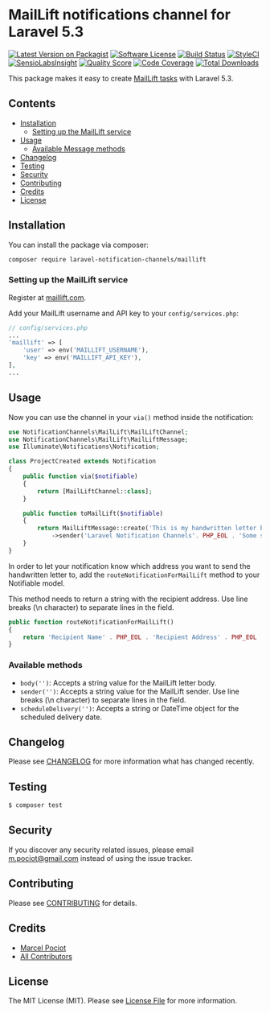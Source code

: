 # MailLift notifications channel for Laravel 5.3

[![Latest Version on Packagist](https://img.shields.io/packagist/v/laravel-notification-channels/maillift.svg?style=flat-square)](https://packagist.org/packages/laravel-notification-channels/maillift)
[![Software License](https://img.shields.io/badge/license-MIT-brightgreen.svg?style=flat-square)](LICENSE.md)
[![Build Status](https://img.shields.io/travis/laravel-notification-channels/maillift/master.svg?style=flat-square)](https://travis-ci.org/laravel-notification-channels/maillift)
[![StyleCI](https://styleci.io/repos/65743131/shield)](https://styleci.io/repos/65743131)
[![SensioLabsInsight](https://img.shields.io/sensiolabs/i/11716c52-99b4-412b-b68c-b78e0f18f844.svg?style=flat-square)](https://insight.sensiolabs.com/projects/11716c52-99b4-412b-b68c-b78e0f18f844)
[![Quality Score](https://img.shields.io/scrutinizer/g/laravel-notification-channels/maillift.svg?style=flat-square)](https://scrutinizer-ci.com/g/laravel-notification-channels/maillift)
[![Code Coverage](https://img.shields.io/scrutinizer/coverage/g/laravel-notification-channels/maillift/master.svg?style=flat-square)](https://scrutinizer-ci.com/g/laravel-notification-channels/maillift/?branch=master)
[![Total Downloads](https://img.shields.io/packagist/dt/laravel-notification-channels/maillift.svg?style=flat-square)](https://packagist.org/packages/laravel-notification-channels/maillift)

This package makes it easy to create [MailLift tasks](https://maillift.com/) with Laravel 5.3.

## Contents

- [Installation](#installation)
    - [Setting up the MailLift service](#setting-up-the-maillift-service)
- [Usage](#usage)
	- [Available Message methods](#available-message-methods)
- [Changelog](#changelog)
- [Testing](#testing)
- [Security](#security)
- [Contributing](#contributing)
- [Credits](#credits)
- [License](#license)


## Installation

You can install the package via composer:

``` bash
composer require laravel-notification-channels/maillift
```

### Setting up the MailLift service

Register at [maillift.com](https://maillift.com).

Add your MailLift username and API key to your `config/services.php`:

```php
// config/services.php
...
'maillift' => [
    'user' => env('MAILLIFT_USERNAME'),
    'key' => env('MAILLIFT_API_KEY'),
],
...
```

## Usage

Now you can use the channel in your `via()` method inside the notification:

``` php
use NotificationChannels\MailLift\MailLiftChannel;
use NotificationChannels\MailLift\MailLiftMessage;
use Illuminate\Notifications\Notification;

class ProjectCreated extends Notification
{
    public function via($notifiable)
    {
        return [MailLiftChannel::class];
    }

    public function toMailLift($notifiable)
    {
        return MailLiftMessage::create('This is my handwritten letter body')
            ->sender('Laravel Notification Channels'. PHP_EOL . 'Some street 123');
    }
}
```

In order to let your notification know which address you want to send the handwritten letter to, add the `routeNotificationForMailLift` method to your Notifiable model.

This method needs to return a string with the recipient address. Use line breaks (\n character) to separate lines in the field.

```php
public function routeNotificationForMailLift()
{
    return 'Recipient Name' . PHP_EOL . 'Recipient Address' . PHP_EOL . 'Recipient State / Postal Code';
}
```

### Available methods

- `body('')`: Accepts a string value for the MailLift letter body.
- `sender('')`: Accepts a string value for the MailLift sender. Use line breaks (\n character) to separate lines in the field.
- `scheduleDelivery('')`: Accepts a string or DateTime object for the scheduled delivery date.


## Changelog

Please see [CHANGELOG](CHANGELOG.md) for more information what has changed recently.

## Testing

``` bash
$ composer test
```

## Security

If you discover any security related issues, please email m.pociot@gmail.com instead of using the issue tracker.

## Contributing

Please see [CONTRIBUTING](CONTRIBUTING.md) for details.

## Credits

- [Marcel Pociot](https://github.com/mpociot)
- [All Contributors](../../contributors)

## License

The MIT License (MIT). Please see [License File](LICENSE.md) for more information.

